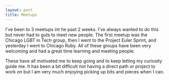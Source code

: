 ```yaml
---
layout: post
title: Meetups
---
```


I've been to 3 meetups int he past 2 weeks. I've always wanted to do this but never had to guts to meet new people. The first meetup was the Chicago LGBT in Tech group, then I went to the Project Euler Sprint, and yesterday I went to Chicago Ruby. All of these groups have been very welcoming and had a great time learning and meeting people.

These have all motivated me to keep going and to keep letting my curiosity guide me. It has been a bit difficult not having a direct path or project to work on but I am very much enjoying picking up bits and pieces when I can.